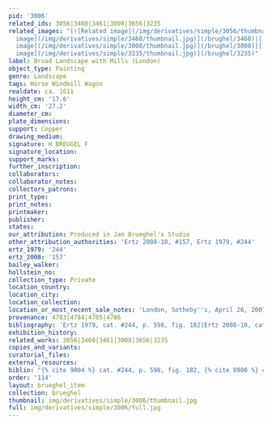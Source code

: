 ```yaml
---
pid: '3006'
related_ids: 3056|3460|3461|3008|3656|3235
related_images: "[![Related image](/img/derivatives/simple/3056/thumbnail.jpg)](/brughel/3056)|[![Related
  image](/img/derivatives/simple/3460/thumbnail.jpg)](/brughel/3460)|[![Related image](/img/derivatives/simple/3461/thumbnail.jpg)](/brughel/3461)|[![Related
  image](/img/derivatives/simple/3008/thumbnail.jpg)](/brughel/3008)|[![Related image](/img/derivatives/simple/3656/thumbnail.jpg)](/brughel/3656)|[![Related
  image](/img/derivatives/simple/3235/thumbnail.jpg)](/brughel/3235)"
label: Broad Landscape with Mills (London)
object_type: Painting
genre: Landscape
tags: Horse Windmill Wagon
realdate: ca. 1611
height_cm: '17.6'
width_cm: '27.2'
diameter_cm: 
plate_dimensions: 
support: Copper
drawing_medium: 
signature: H BREUGEL F
signature_location: 
support_marks: 
further_inscription: 
collaborators: 
collaborator_notes: 
collectors_patrons: 
print_type: 
print_notes: 
printmaker: 
publisher: 
states: 
our_attribution: Produced in Jan Brueghel's Studio
other_attribution_authorities: 'Ertz 2008-10, #157, Ertz 1979, #244'
ertz_1979: '244'
ertz_2008: '157'
bailey_walker: 
hollstein_no: 
collection_type: Private
location_country: 
location_city: 
location_collection: 
location_or_most_recent_sale_notes: 'London, Sotheby''s, April 26, 2007, inv. #3'
provenance: 4783|4784|4785|4786
bibliography: 'Ertz 1979, cat. #244, p. 598, fig. 182|Ertz 2008-10, cat. #157'
exhibition_history: 
related_works: 3056|3460|3461|3008|3656|3235
copies_and_variants: 
curatorial_files: 
external_resources: 
biblio: "{% cite 9004 %} cat. #244, p. 598, fig. 182, {% cite 8900 %} cat. #157"
order: '114'
layout: brueghel_item
collection: brueghel
thumbnail: img/derivatives/simple/3006/thumbnail.jpg
full: img/derivatives/simple/3006/full.jpg
---
```


